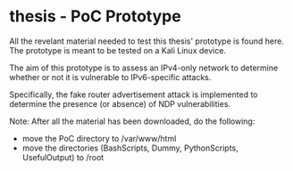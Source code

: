 # thesis - PoC Prototype

All the revelant material needed to test this thesis' prototype is found here. The prototype is meant to be tested on a Kali Linux device.

The aim of this prototype is to assess an IPv4-only network to determine whether or not it is vulnerable to IPv6-specific attacks.

Specifically, the fake router advertisement attack is implemented to determine the presence (or absence) of NDP vulnerabilities.

Note: After all the material has been downloaded, do the following:

- move the PoC directory to /var/www/html
- move the directories (BashScripts, Dummy, PythonScripts, UsefulOutput) to /root

